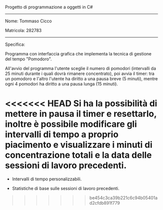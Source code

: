 Progetto di programmazione a oggetti in C#

------------------------------------------

Nome: Tommaso Cicco

Matricola: 282783

------------------------------------------

Specifica: 

Programma con interfaccia grafica che implementa la tecnica di gestione del tempo "Pomodoro".

All'avvio del programma l'utente sceglie il numero di pomodori (intervalli da 25 minuti durante i quali dovrà rimanere concentrato), poi avvia il timer: tra un pomodoro e l'altro l'utente ha diritto a una pausa breve (5 minuti), mentre ogni 4 pomodori ha diritto a una pausa lunga (15 minuti).

<<<<<<< HEAD
Si ha la possibilità di mettere in pausa il timer e resettarlo, inoltre è possibile modificare gli intervalli di tempo a proprio piacimento e visualizzare i minuti di concentrazione totali e la data delle sessioni di lavoro precedenti.
=======
* Intervalli di tempo personalizzabili.

* Statistiche di base sulle sessioni di lavoro precedenti.
>>>>>>> be454c3ca39b221c6c94b05401ad2cfdb891f779
